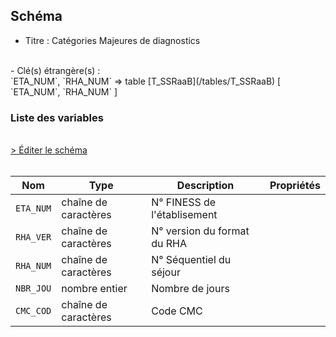 ## Schéma

- Titre : Catégories Majeures de diagnostics
<br />
- Clé(s) étrangère(s) : <br />
`ETA_NUM`, `RHA_NUM` => table [T_SSRaaB](/tables/T_SSRaaB) [ `ETA_NUM`, `RHA_NUM` ]<br />

### Liste des variables
<br />
<div>
    <a href="https://gitlab.com/healthdatahub/schema-snds/edit/master/schemas/PMSI%20SSR/T_SSRaaCMC.json"  
    arget="_blank" rel="noopener noreferrer">> Éditer le schéma</a>
    <OutboundLink />
</div>
<br />

Nom|Type|Description|Propriétés
-|-|-|-
`ETA_NUM`|chaîne de caractères|N° FINESS de l&#x27;établisement||
`RHA_VER`|chaîne de caractères|N° version du format du RHA||
`RHA_NUM`|chaîne de caractères|N° Séquentiel du séjour||
`NBR_JOU`|nombre entier|Nombre de jours||
`CMC_COD`|chaîne de caractères|Code CMC||

